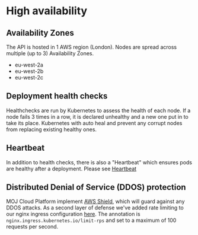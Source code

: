# High availability

## Availability Zones

The API is hosted in 1 AWS region (London).
Nodes are spread across multiple (up to 3) Availability Zones.

- eu-west-2a
- eu-west-2b
- eu-west-2c

## Deployment health checks

Healthchecks are run by Kubernetes to assess the health of each node. If a node fails 3 times in a row, it is declared unhealthy and a new one put in to take its place.
Kubernetes with auto heal and prevent any corrupt nodes from replacing existing healthy ones.

## Heartbeat

In addition to health checks, there is also a "Heartbeat" which ensures pods are healthy after a deployment.
Please see [Heartbeat](./monitoring-and-alerting/heartbeat.md)

## Distributed Denial of Service (DDOS) protection

MOJ Cloud Platform implement [AWS Shield](https://aws.amazon.com/shield/), which will guard against any DDOS attacks.
As a second layer of defense we've added rate limiting to our nginx ingress configuration [here](https://github.com/ministryofjustice/hmpps-integration-api/blob/main/helm_deploy/hmpps-integration-api/values.yaml).
The annotation is `nginx.ingress.kubernetes.io/limit-rps` and set to a maximum of 100 requests per second.
